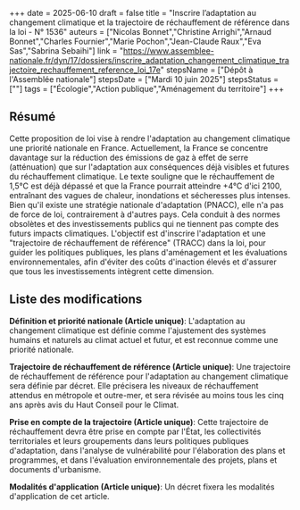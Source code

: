 +++
date = 2025-06-10
draft = false
title = "Inscrire l’adaptation au changement climatique et la trajectoire de réchauffement de référence dans la loi - N° 1536"
auteurs = ["Nicolas Bonnet","Christine Arrighi","Arnaud Bonnet","Charles Fournier","Marie Pochon","Jean-Claude Raux","Eva Sas","Sabrina Sebaihi"]
link = "https://www.assemblee-nationale.fr/dyn/17/dossiers/inscrire_adaptation_changement_climatique_trajectoire_rechauffement_reference_loi_17e"
stepsName = ["Dépôt à l'Assemblée nationale"]
stepsDate = ["Mardi 10 juin 2025"]
stepsStatus = [""]
tags = ["Écologie","Action publique","Aménagement du territoire"]
+++

## Résumé

Cette proposition de loi vise à rendre l'adaptation au changement climatique une priorité nationale en France. Actuellement, la France se concentre davantage sur la réduction des émissions de gaz à effet de serre (atténuation) que sur l'adaptation aux conséquences déjà visibles et futures du réchauffement climatique. Le texte souligne que le réchauffement de 1,5°C est déjà dépassé et que la France pourrait atteindre +4°C d'ici 2100, entraînant des vagues de chaleur, inondations et sécheresses plus intenses. Bien qu'il existe une stratégie nationale d'adaptation (PNACC), elle n'a pas de force de loi, contrairement à d'autres pays. Cela conduit à des normes obsolètes et des investissements publics qui ne tiennent pas compte des futurs impacts climatiques. L'objectif est d'inscrire l'adaptation et une "trajectoire de réchauffement de référence" (TRACC) dans la loi, pour guider les politiques publiques, les plans d'aménagement et les évaluations environnementales, afin d'éviter des coûts d'inaction élevés et d'assurer que tous les investissements intègrent cette dimension.

## Liste des modifications

**Définition et priorité nationale (Article unique)**: L'adaptation au changement climatique est définie comme l'ajustement des systèmes humains et naturels au climat actuel et futur, et est reconnue comme une priorité nationale.

**Trajectoire de réchauffement de référence (Article unique)**: Une trajectoire de réchauffement de référence pour l'adaptation au changement climatique sera définie par décret. Elle précisera les niveaux de réchauffement attendus en métropole et outre-mer, et sera révisée au moins tous les cinq ans après avis du Haut Conseil pour le Climat.

**Prise en compte de la trajectoire (Article unique)**: Cette trajectoire de réchauffement devra être prise en compte par l'État, les collectivités territoriales et leurs groupements dans leurs politiques publiques d'adaptation, dans l'analyse de vulnérabilité pour l'élaboration des plans et programmes, et dans l'évaluation environnementale des projets, plans et documents d'urbanisme.

**Modalités d'application (Article unique)**: Un décret fixera les modalités d'application de cet article.
